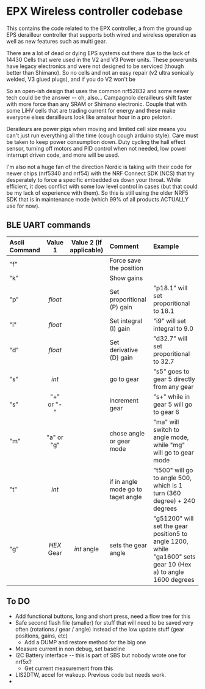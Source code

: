 # EPX Wireless controller codebase

This contains the code related to the EPX controller, a from the ground up EPS derailleur controller that supports both wired and wireless operation as well as new features such as multi gear. 

There are a lot of dead or dying EPS systems out there due to the lack of 14430 Cells that were used in the V2 and V3 Power units. These powerunits have legacy electronics and were not designed to be serviced (though better than Shimano). So no cells and not an easy repair (v2 ultra sonically welded, V3 glued plugs), and if you do V2 won't be 

So an open-ish design that uses the common nrf52832 and some newer tech could be the answer -- oh, also... Campagnolo derailleurs shift faster with more force than any SRAM or Shimano electronic. Couple that with some LiHV cells that are trading current for energy and these make everyone elses derailleurs look like amateur hour in a pro peloton.

Deraileurs are power pigs when moving and limited cell size means you can't just run everything all the time (cough cough arduino style). Care must be taken to keep power consumption down. Duty cycling the hall effect sensor, turning off motors and PID control when not needed, low power interrupt driven code, and more will be used.

I'm also not a huge fan of the direction Nordic is taking with their code for newer chips (nrf5340 and nrf54) with the NRF Connect SDK (NCS) that try desperately to force a specific embedded os down your throat. While efficient, it does conflict with some low level control in cases (but that could be my lack of experience with them). So this is still using the older NRF5 SDK that is in maintenance mode (which 99% of all products ACTUALLY use for now).

## BLE UART commands

| Ascii Command | Value 1 | Value 2 (if applicable) | Comment | Example |
| :------- | :----: | :---: | :--- | :--- |
| "f" |  |  | Force save the position |
| "k" |  |  | Show gains |
| "p" | _float_  |  | Set proporitional (P) gain | "p18.1" will set proporitional to 18.1 |
| "i" | _float_  |  | Set integral (I) gain | "i9" will set integral to 9.0 |
| "d" | _float_  |  | Set derivative (D) gain | "d32.7" will set proporitional to 32.7 |
| "s" | _int_  |  | go to gear | "s5" goes to gear 5 directly from any gear|
| "s" | "+" or "-"  |  | increment gear | "s+" while in gear 5 will go to gear 6|
| "m" | "a" or "g"  |  | chose angle or gear mode | "ma" will switch to angle mode, while "mg" will go to gear mode|
| "t" | _int_  |  | if in angle mode go to taget angle | "t500" will go to angle 500, which is 1 turn (360 degree) + 240 degrees|
| "g" | _HEX_ Gear  | _int_ angle| sets the gear angle | "g51200" will set the gear position5 to angle 1200, while "ga1600" sets gear 10 (Hex a) to angle 1600 degrees|

## To DO
- Add functional buttons, long and short press, need a flow tree for this
- Safe second flash file (smaller) for stuff that will need to be saved very often (rotations / gear / angle)  instead of the low update stuff (gear positions, gains, etc)
  - Add a DUMP and restore method for the big one
- Measure current in non debug, set baseline
- I2C Battery interface -- this is part of SBS but nobody wrote one for nrf5x?
  - Get current measurement from this
- LIS2DTW, accel for wakeup. Previous code but needs work.
- 